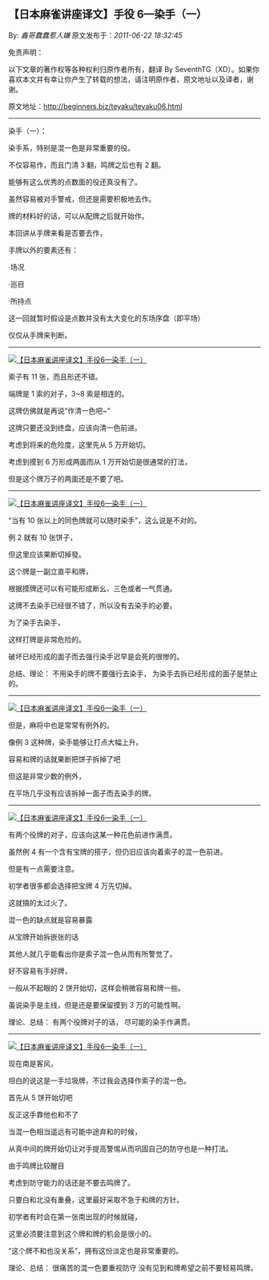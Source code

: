 ## 【日本麻雀讲座译文】手役 6—染手（一）

By: _鑫哥蠢蠢惹人嫌_ 原文发布于：_2011-06-22 18:32:45_

免责声明：

以下文章的著作权等各种权利归原作者所有，翻译 By
SeventhTG（XD）。如果你喜欢本文并有幸让你产生了转载的想法，请注明原作者、原文地址以及译者，谢谢。

原文地址：http://beginners.biz/teyaku/teyaku06.html

---

染手（一）：

染手系，特别是混一色是非常重要的役。

不仅容易作，而且门清 3 翻，鸣牌之后也有 2 翻。

能够有这么优秀的点数面的役还真没有了。

虽然容易被对手警戒，但还是需要积极地去作。

牌的材料好的话，可以从配牌之后就开始作。

本回讲从手牌来看是否要去作，

手牌以外的要素还有：

·场况

·巡目

·所持点

这一回就暂时假设是点数并没有太大变化的东场序盘（即平场）

仅仅从手牌来判断。

---

[![【日本麻雀讲座译文】手役6—染手（一）](http://s9.sinaimg.cn/middle/7f78b76fxa64aa97df1c8&690)](http://photo.blog.sina.com.cn/showpic.html#blogid=7f78b76f0100sx9d&url=http://s9.sinaimg.cn/orignal/7f78b76fxa64aa97df1c8)

索子有 11 张，而且形还不错。

端牌是 1 索的对子，3~8 索是相连的。

这牌仿佛就是再说“作清一色吧~”

这牌只要还没到终盘，应该向清一色前进。

考虑到将来的危险度，这里先从 5 万开始切。

考虑到摸到 6 万形成两面而从 1 万开始切是很通常的打法，

但是这个牌万子的两面还是不要了吧。

---

[![【日本麻雀讲座译文】手役6—染手（一）](http://s3.sinaimg.cn/middle/7f78b76fx770778de9d42&690)](http://photo.blog.sina.com.cn/showpic.html#blogid=7f78b76f0100sx9d&url=http://s3.sinaimg.cn/orignal/7f78b76fx770778de9d42)

“当有 10 张以上的同色牌就可以随时染手”，这么说是不对的。

例 2 就有 10 张饼子，

但这里应该果断切掉發。

这个牌是一副立直平和牌，

根据摸牌还可以有可能形成断幺、三色或者一气贯通。

这牌不去染手已经很不错了，所以没有去染手的必要。

为了染手去染手，

这样打牌是非常危险的。

破坏已经形成的面子而去强行染手迟早是会死的很惨的。

总结、理论：
不用染手的牌不要强行去染手，
为染手去拆已经形成的面子是禁止的。

---

[![【日本麻雀讲座译文】手役6—染手（一）](http://s14.sinaimg.cn/middle/7f78b76fxa64ad242c65d&690)](http://photo.blog.sina.com.cn/showpic.html#blogid=7f78b76f0100sx9d&url=http://s14.sinaimg.cn/orignal/7f78b76fxa64ad242c65d)

但是，麻将中也是常常有例外的。

像例 3 这种牌，染手能够让打点大幅上升。

容易和牌的话就果断把饼子拆掉了吧

但这是非常少数的例外，

在平场几乎没有应该拆掉一面子而去染手的牌。

---

[![【日本麻雀讲座译文】手役6—染手（一）](http://s8.sinaimg.cn/middle/7f78b76fxa64adf1850e7&690)](http://photo.blog.sina.com.cn/showpic.html#blogid=7f78b76f0100sx9d&url=http://s8.sinaimg.cn/orignal/7f78b76fxa64adf1850e7)

有两个役牌的对子，应该向这某一种花色前进作满贯。

虽然例 4 有一个含有宝牌的搭子，但仍旧应该向着索子的混一色前进。

但是有一点需要注意。

初学者很多都会选择把宝牌 4 万先切掉。

这就搞的太过火了。

混一色的缺点就是容易暴露

从宝牌开始拆嵌张的话

其他人就几乎能看出你是索子混一色从而有所警觉了。

好不容易有手好牌，

一般从不起眼的 2 饼开始切，这样会稍微容易和牌一些。

虽说染手是主线，但是还是要保留摸到 3 万的可能性啊。

理论、总结：
有两个役牌对子的话，
尽可能的染手作满贯。

---

[![【日本麻雀讲座译文】手役6—染手（一）](http://s5.sinaimg.cn/middle/7f78b76fxa64afc64f074&690)](http://photo.blog.sina.com.cn/showpic.html#blogid=7f78b76f0100sx9d&url=http://s5.sinaimg.cn/orignal/7f78b76fxa64afc64f074)

现在南是客风，

坦白的说这是一手垃圾牌，不过我会选择作索子的混一色。

首先从 5 饼开始切吧

反正这手靠他也和不了

当混一色相当遥远有可能中途弃和的时候，

从真中间的牌开始切让对手提高警惕从而巩固自己的防守也是一种打法。

由于鸣牌比较醒目

考虑到防守能力的话还是不要去鸣牌了。

只要白和北没有重叠，这里最好采取不急于和牌的方针。

初学者有时会在第一张南出现的时候就碰，

这里必须要注意到这个牌和牌的机会是很小的。

“这个牌不和也没关系”，拥有这份淡定也是非常重要的。

理论、总结：
很痛苦的混一色要重视防守
没有见到和牌希望之前不要轻易鸣牌。
